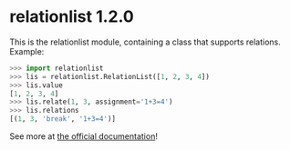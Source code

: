 # relationlist 1.2.0
This is the relationlist module, containing a class that supports relations.  
Example:
```python
>>> import relationlist
>>> lis = relationlist.RelationList([1, 2, 3, 4])
>>> lis.value
[1, 2, 3, 4]
>>> lis.relate(1, 3, assignment='1+3=4')
>>> lis.relations
[(1, 3, 'break', '1+3=4')]
```
See more at [the official documentation](https://relationlist.readthedocs.io/)!
